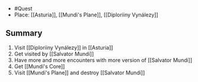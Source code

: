 - #Quest 
- Place: [[Asturia]], [[Mundi's Plane]], [[Diploriiny Vynálezy]]
## Summary
1. Visit [[Diploriiny Vynálezy]] in [[Asturia]]
2. Get visited by [[Salvator Mundi]]
3. Have more and more encounters with more version of [[Salvator Mundi]]
4. Get [[Mundi's Core]]
5. Visit [[Mundi's Plane]] and destroy [[Salvator Mundi]]